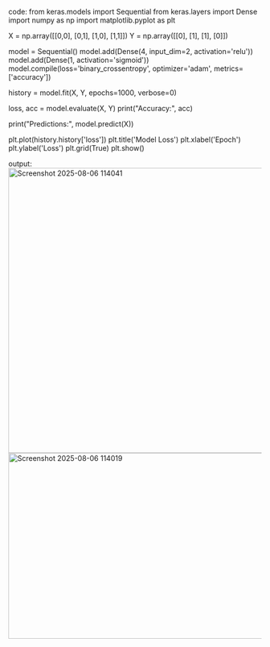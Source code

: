 code:
from keras.models import Sequential
from keras.layers import Dense
import numpy as np
import matplotlib.pyplot as plt

X = np.array([[0,0], [0,1], [1,0], [1,1]])
Y = np.array([[0], [1], [1], [0]])

model = Sequential()
model.add(Dense(4, input_dim=2, activation='relu'))
model.add(Dense(1, activation='sigmoid'))
model.compile(loss='binary_crossentropy', optimizer='adam', metrics=['accuracy'])

history = model.fit(X, Y, epochs=1000, verbose=0)

loss, acc = model.evaluate(X, Y)
print("Accuracy:", acc)

print("Predictions:", model.predict(X))

plt.plot(history.history['loss'])
plt.title('Model Loss')
plt.xlabel('Epoch')
plt.ylabel('Loss')
plt.grid(True)
plt.show()

output:
<img width="880" height="566" alt="Screenshot 2025-08-06 114041" src="https://github.com/user-attachments/assets/fcb7ff2c-b391-4687-adab-54465085c4d7" />
<img width="590" height="369" alt="Screenshot 2025-08-06 114019" src="https://github.com/user-attachments/assets/ab62bf4f-2ed3-49e4-8ac4-983c7140e976" />

